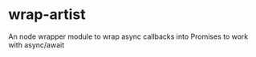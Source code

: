 # wrap-artist
An node wrapper module to wrap async callbacks into Promises to work with async/await
